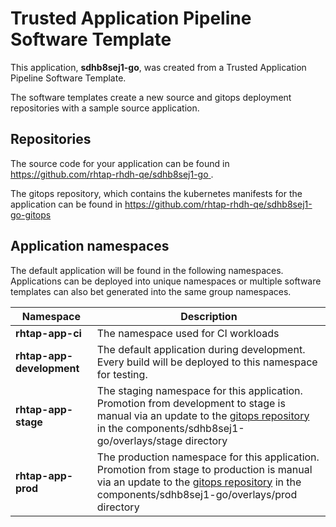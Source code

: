 # Trusted Application Pipeline Software Template

This application, **sdhb8sej1-go**, was created from a Trusted Application Pipeline Software Template.

The software templates create a new source and gitops deployment repositories with a sample source application. 

## Repositories

The source code for your application can be found in [https://github.com/rhtap-rhdh-qe/sdhb8sej1-go ](https://github.com/rhtap-rhdh-qe/sdhb8sej1-go ).
 
The gitops repository, which contains the kubernetes manifests for the application can be found in 
[https://github.com/rhtap-rhdh-qe/sdhb8sej1-go-gitops ](https://github.com/rhtap-rhdh-qe/sdhb8sej1-go-gitops ) 

## Application namespaces 

The default application will be found in the following namespaces. Applications can be deployed into unique namespaces or multiple software templates can also bet generated into the same group namespaces.  

|  Namespace   |  Description   |  
| -------- | -------- |
| **rhtap-app-ci** | The namespace used for CI workloads |
| **rhtap-app-development** | The default application during development. Every build will be deployed to this namespace for testing. |
| **rhtap-app-stage** | The staging namespace for this application. Promotion from development to stage is manual via an update to the [gitops repository](https://github.com/rhtap-rhdh-qe/sdhb8sej1-go-gitops ) in the components/sdhb8sej1-go/overlays/stage directory |
| **rhtap-app-prod** | The production namespace for this application. Promotion from stage to production is manual via an update to the [gitops repository](https://github.com/rhtap-rhdh-qe/sdhb8sej1-go-gitops ) in the components/sdhb8sej1-go/overlays/prod directory |